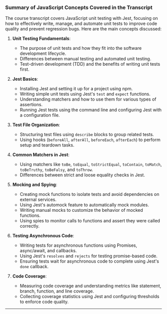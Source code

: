 ### Summary of JavaScript Concepts Covered in the Transcript

The course transcript covers JavaScript unit testing with Jest, focusing on how to effectively write, manage, and automate unit tests to improve code quality and prevent regression bugs. Here are the main concepts discussed:

1. **Unit Testing Fundamentals**:
    
    - The purpose of unit tests and how they fit into the software development lifecycle.
    - Differences between manual testing and automated unit testing.
    - Test-driven development (TDD) and the benefits of writing unit tests first.
2. **Jest Basics**:
    
    - Installing Jest and setting it up for a project using npm.
    - Writing simple unit tests using Jest's `test` and `expect` functions.
    - Understanding matchers and how to use them for various types of assertions.
    - Running Jest tests using the command line and configuring Jest with a configuration file.
3. **Test File Organization**:
    
    - Structuring test files using `describe` blocks to group related tests.
    - Using hooks (`beforeAll`, `afterAll`, `beforeEach`, `afterEach`) to perform setup and teardown tasks.
4. **Common Matchers in Jest**:
    
    - Using matchers like `toBe`, `toEqual`, `toStrictEqual`, `toContain`, `toMatch`, `toBeTruthy`, `toBeFalsy`, and `toThrow`.
    - Differences between strict and loose equality checks in Jest.
5. **Mocking and Spying**:
    
    - Creating mock functions to isolate tests and avoid dependencies on external services.
    - Using Jest's automock feature to automatically mock modules.
    - Writing manual mocks to customize the behavior of mocked functions.
    - Using spies to monitor calls to functions and assert they were called correctly.
6. **Testing Asynchronous Code**:
    
    - Writing tests for asynchronous functions using Promises, async/await, and callbacks.
    - Using Jest's `resolves` and `rejects` for testing promise-based code.
    - Ensuring tests wait for asynchronous code to complete using Jest's `done` callback.
7. **Code Coverage**:
    
    - Measuring code coverage and understanding metrics like statement, branch, function, and line coverage.
    - Collecting coverage statistics using Jest and configuring thresholds to enforce code quality.

---
